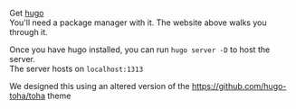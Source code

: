 Get [hugo](https://gohugo.io/getting-started/installing)  
You'll need a package manager with it. The website above walks you through it.  

Once you have hugo installed, you can run `hugo server -D` to host the server.  
The server hosts on `localhost:1313`

We designed this using an altered version of the https://github.com/hugo-toha/toha theme
